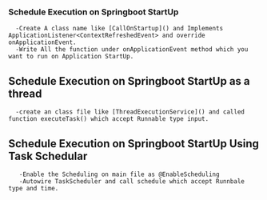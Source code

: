### Schedule Execution on Springboot StartUp
```text
  -Create A class name like [CallOnStartup]() and Implements ApplicationListener<ContextRefreshedEvent> and override onApplicationEvent.
  -Write All the function under onApplicationEvent method which you want to run on Application StartUp.
```

## Schedule Execution on Springboot StartUp as a thread 
```text
  -create an class file like [ThreadExecutionService]() and called function executeTask() which accept Runnable type input.
```

## Schedule Execution on Springboot StartUp Using Task Schedular
```text
   -Enable the Scheduling on main file as @EnableScheduling
   -Autowire TaskScheduler and call schedule which accept Runnbale type and time. 
```
